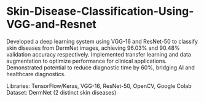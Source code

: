 # Skin-Disease-Classification-Using-VGG-and-Resnet

Developed a deep learning system using VGG-16 and ResNet-50 to classify skin diseases from DermNet images, achieving 96.03% and 90.48% validation accuracy respectively. Implemented transfer learning and data augmentation to optimize performance for clinical applications. Demonstrated potential to reduce diagnostic time by 60%, bridging AI and healthcare diagnostics.

Libraries: TensorFlow/Keras, VGG-16, ResNet-50, OpenCV, Google Colab
Dataset: DermNet (2 distinct skin diseases)
